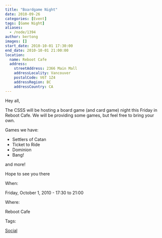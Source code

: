 ```yaml
---
title: "Boardgame Night"
date: 2010-09-26
categories: [Event]
tags: [Game Night]
aliases:
  - /node/1394
author: bertong
images: []
start_date: 2010-10-01 17:30:00
end_date: 2010-10-01 21:00:00
location:
  name: Reboot Cafe
  address:
    streetAddress: 2366 Main Mall
    addressLocality: Vancouver
    postalCode: V6T 1Z4
    addressRegion: BC
    addressCountry: CA
---
```


Hey all,

The CSSS will be hosting a board game (and card game) night this Friday in Reboot Cafe.
We will be providing some games, but feel free to bring your own.

Games we have:

- Settlers of Catan
- Ticket to Ride
- Dominion
- Bang!

and more!

Hope to see you there

When: 

Friday, October 1, 2010 - 17:30 to 21:00

Where: 

Reboot Cafe

Tags: 

[Social](/social)

